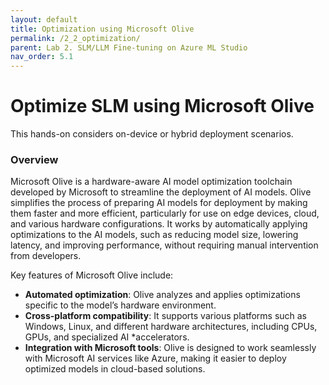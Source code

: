 ```yaml
---
layout: default
title: Optimization using Microsoft Olive
permalink: /2_2_optimization/
parent: Lab 2. SLM/LLM Fine-tuning on Azure ML Studio
nav_order: 5.1
---
```


# Optimize SLM using Microsoft Olive

This hands-on considers on-device or hybrid deployment scenarios.

### Overview

Microsoft Olive is a hardware-aware AI model optimization toolchain developed by Microsoft to streamline the deployment of AI models. Olive simplifies the process of preparing AI models for deployment by making them faster and more efficient, particularly for use on edge devices, cloud, and various hardware configurations. It works by automatically applying optimizations to the AI models, such as reducing model size, lowering latency, and improving performance, without requiring manual intervention from developers.

Key features of Microsoft Olive include:

- **Automated optimization**: Olive analyzes and applies optimizations specific to the model’s hardware environment.
- **Cross-platform compatibility**: It supports various platforms such as Windows, Linux, and different hardware architectures, including CPUs, GPUs, and specialized AI *accelerators.
- **Integration with Microsoft tools**: Olive is designed to work seamlessly with Microsoft AI services like Azure, making it easier to deploy optimized models in cloud-based solutions.

